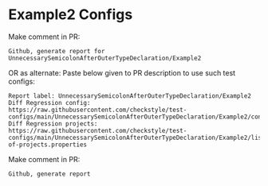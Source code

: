 # Example2 Configs
Make comment in PR:
```
Github, generate report for UnnecessarySemicolonAfterOuterTypeDeclaration/Example2
```
OR as alternate:
Paste below given to PR description to use such test configs:
```
Report label: UnnecessarySemicolonAfterOuterTypeDeclaration/Example2
Diff Regression config: https://raw.githubusercontent.com/checkstyle/test-configs/main/UnnecessarySemicolonAfterOuterTypeDeclaration/Example2/config.xml
Diff Regression projects: https://raw.githubusercontent.com/checkstyle/test-configs/main/UnnecessarySemicolonAfterOuterTypeDeclaration/Example2/list-of-projects.properties
```
Make comment in PR:
```
Github, generate report
```
